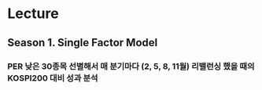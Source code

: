 # Lecture

## Season 1. Single Factor Model

### PER 낮은 30종목 선별해서 매 분기마다 (2, 5, 8, 11월) 리밸런싱 했을 때의 KOSPI200 대비 성과 분석
